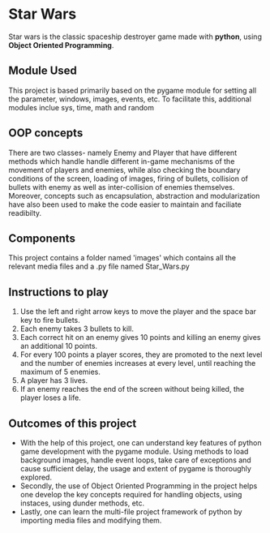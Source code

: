 # Star Wars
 Star wars is the classic spaceship destroyer game made with **python**, using **Object Oriented Programming**.
 
 ## Module Used 
 This project is based primarily based on the pygame module for setting all the parameter, windows, images, events, etc. To facilitate this, additional modules inclue sys, time,
 math and random
 
 ## OOP concepts
 There are two classes- namely Enemy and Player that have different methods which handle handle different in-game mechanisms of the movement of players and enemies, while also
 checking the boundary conditions of the screen, loading of images, firing of bullets, collision of bullets with enemy as well as inter-collision of enemies themselves. Moreover,
 concepts such as encapsulation, abstraction and modularization have also been used to make the code easier to maintain and faciliate readibilty.
 
 ## Components
 This project contains a folder named 'images' which contains all the relevant media files and a .py file named Star_Wars.py
 
 ## Instructions to play
 1. Use the left and right arrow keys to move the player and the space bar key to fire bullets. 
 2. Each enemy takes 3 bullets to kill. 
 3. Each correct hit on an enemy gives 10 points and killing an enemy gives an additional 10 points.
 4. For every 100 points a player scores, they are promoted to the next level and the number of enemies increases at every level, until reaching the maximum of 5 enemies.
 5. A player has 3 lives.
 6. If an enemy reaches the end of the screen without being killed, the player loses a life.
 
 ## Outcomes of this project
 * With the help of this project, one can understand key features of python game development with the pygame module. Using methods to load background images, handle event loops,
 take care of exceptions and cause sufficient delay, the usage and extent of pygame is thoroughly explored. 
 * Secondly, the use of Object Oriented Programming in the project helps one develop the key concepts required for handling objects, using instaces, using dunder methods, etc.
 * Lastly, one can learn the multi-file project framework of python by importing media files and modifying them. 
